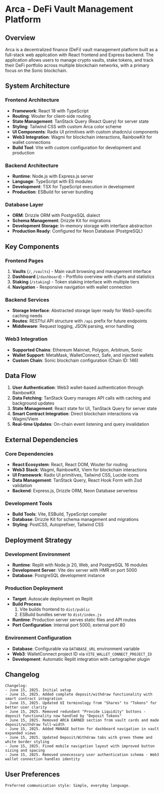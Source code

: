 # Arca - DeFi Vault Management Platform

## Overview

Arca is a decentralized finance (DeFi) vault management platform built as a full-stack web application with React frontend and Express backend. The application allows users to manage crypto vaults, stake tokens, and track their DeFi portfolio across multiple blockchain networks, with a primary focus on the Sonic blockchain.

## System Architecture

### Frontend Architecture

- **Framework**: React 18 with TypeScript
- **Routing**: Wouter for client-side routing
- **State Management**: TanStack Query (React Query) for server state
- **Styling**: Tailwind CSS with custom Arca color scheme
- **UI Components**: Radix UI primitives with custom shadcn/ui components
- **Web3 Integration**: Wagmi for blockchain interactions, RainbowKit for wallet connections
- **Build Tool**: Vite with custom configuration for development and production

### Backend Architecture

- **Runtime**: Node.js with Express.js server
- **Language**: TypeScript with ES modules
- **Development**: TSX for TypeScript execution in development
- **Production**: ESBuild for server bundling

### Database Layer

- **ORM**: Drizzle ORM with PostgreSQL dialect
- **Schema Management**: Drizzle Kit for migrations
- **Development Storage**: In-memory storage with interface abstraction
- **Production Ready**: Configured for Neon Database (PostgreSQL)

## Key Components

### Frontend Pages

1. **Vaults** (`/`, `/vaults`) - Main vault browsing and management interface
2. **Dashboard** (`/dashboard`) - Portfolio overview with charts and statistics
3. **Staking** (`/staking`) - Token staking interface with multiple tiers
4. **Navigation** - Responsive navigation with wallet connection

### Backend Services

- **Storage Interface**: Abstracted storage layer ready for Web3-specific caching needs
- **Routes**: RESTful API structure with `/api` prefix for future endpoints
- **Middleware**: Request logging, JSON parsing, error handling

### Web3 Integration

- **Supported Chains**: Ethereum Mainnet, Polygon, Arbitrum, Sonic
- **Wallet Support**: MetaMask, WalletConnect, Safe, and injected wallets
- **Custom Chain**: Sonic blockchain configuration (Chain ID: 146)

## Data Flow

1. **User Authentication**: Web3 wallet-based authentication through RainbowKit
2. **Data Fetching**: TanStack Query manages API calls with caching and background updates
3. **State Management**: React state for UI, TanStack Query for server state
4. **Smart Contract Integration**: Direct blockchain interactions via Wagmi/Viem
5. **Real-time Updates**: On-chain event listening and query invalidation

## External Dependencies

### Core Dependencies

- **React Ecosystem**: React, React DOM, Wouter for routing
- **Web3 Stack**: Wagmi, RainbowKit, Viem for blockchain interactions
- **UI Framework**: Radix UI primitives, Tailwind CSS, Lucide icons
- **Data Management**: TanStack Query, React Hook Form with Zod validation
- **Backend**: Express.js, Drizzle ORM, Neon Database serverless

### Development Tools

- **Build Tools**: Vite, ESBuild, TypeScript compiler
- **Database**: Drizzle Kit for schema management and migrations
- **Styling**: PostCSS, Autoprefixer, Tailwind CSS

## Deployment Strategy

### Development Environment

- **Runtime**: Replit with Node.js 20, Web, and PostgreSQL 16 modules
- **Development Server**: Vite dev server with HMR on port 5000
- **Database**: PostgreSQL development instance

### Production Deployment

- **Target**: Autoscale deployment on Replit
- **Build Process**:
  1. Vite builds frontend to `dist/public`
  2. ESBuild bundles server to `dist/index.js`
- **Runtime**: Production server serves static files and API routes
- **Port Configuration**: Internal port 5000, external port 80

### Environment Configuration

- **Database**: Configurable via `DATABASE_URL` environment variable
- **Web3**: WalletConnect project ID via `VITE_WALLET_CONNECT_PROJECT_ID`
- **Development**: Automatic Replit integration with cartographer plugin

## Changelog

```
Changelog:
- June 15, 2025. Initial setup
- June 15, 2025. Added complete deposit/withdraw functionality with smart contract integration
- June 15, 2025. Updated UI terminology from "Shares" to "Tokens" for better user clarity
- June 15, 2025. Removed redundant "Provide Liquidity" buttons - deposit functionality now handled by "Deposit Tokens"
- June 15, 2025. Removed ARCA EARNED section from vault cards and made deposit/withdraw full-width
- June 15, 2025. Added MANAGE button for dashboard navigation in vault expanded views
- June 15, 2025. Updated Deposit/Withdraw tabs with green theme and white border styling
- June 15, 2025. Fixed mobile navigation layout with improved button sizing and spacing
- June 15, 2025. Removed unnecessary user authentication schema - Web3 wallet connection handles identity
```

## User Preferences

```
Preferred communication style: Simple, everyday language.
```

